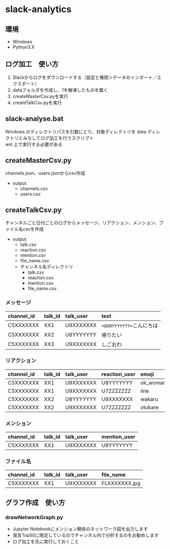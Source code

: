 # slack-analytics

## 環境
- Windows
- Python3.X

## ログ加工　使い方
1. Slackからログをダウンロードする（設定と権限＞データのインポート／エクスポート）
2. dataフォルダを作成し、1を解凍したものを置く
3. createMasterCsv.pyを実行
4. createTalkCsv.pyを実行

## slack-analyse.bat
Windows のディレクトリパスを引数にとり、対象ディレクトリを data ディレクトリとみなしてログ加工を行うスクリプト  
wsl 上で実行する必要がある

## createMasterCsv.py
channels.json、users.jsonからcsv作成
- output
	- channels.csv
	- users.csv

## createTalkCsv.py
チャンネルごと日付ごとのログからメッセージ、リアクション、メンション、ファイル名csvを作成
- output
	- talk.csv
	- reaction.csv
	- mention.csv
    - file_name.csv
	- チャンネル名ディレクトリ
		- talk.csv
		- reaction.csv
		- mention.csv
        - file_name.csv

### メッセージ
|channel_id|talk_id|talk_user|text|
|:--|:--|:--|:--|
|C5XXXXXXX|XX1|U9XXXXXXX|`<@U8YYYYYYY>`こんにちは|
|C5XXXXXXX|XX2|U8YYYYYYY|帰りたい|
|C5XXXXXXX|XX3|U9XXXXXXX|しごおわ|

### リアクション
|channel_id|talk_id|talk_user|reaction_user|emoji|
|:--|:--|:--|:--|:--|
|C5XXXXXXX|XX1|U9XXXXXXX|U8YYYYYYY|ok_woman|
|C5XXXXXXX|XX1|U9XXXXXXX|U7ZZZZZZZ|iine|
|C5XXXXXXX|XX2|U8YYYYYYY|U9XXXXXXX|wakaru|
|C5XXXXXXX|XX2|U9XXXXXXX|U7ZZZZZZZ|otukare|

### メンション
|channel_id|talk_id|talk_user|mention_user|
|:--|:--|:--|:--|
|C5XXXXXXX|XX1|U9XXXXXXX|U8YYYYYYY|

### ファイル名
|channel_id|talk_id|talk_user|file_name|
|:--|:--|:--|:--|
|C5XXXXXXX|XX1|U9XXXXXXX|FLXXXXXXX.jpg|

## グラフ作成　使い方

### drawNetworkGraph.py
- Jupyter Notebookにメンション関係のネットワーク図を出力します
- 発言Top50に限定しているのでチャンネル内で分析するのをお勧めします
- ログ加工を先に実行しておくこと
